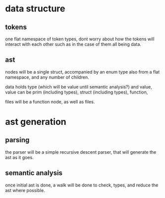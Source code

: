 # data structure 

## tokens

one flat namespace of token types, dont worry about how the tokens will interact with each other such as in the case of them all being data.

## ast 

nodes will be a single struct, accompanied by an enum type also from a flat namespace, and any number of children. 

data holds type (which will be value until semantic analysis?) and value,
value can be prim (including types), struct (including types), function, 

files will be a function node, as well as files.

# ast generation 

## parsing

the parser will be a simple recursive descent parser, that will generate the ast as it goes.

## semantic analysis

once initial ast is done, a walk will be done to check, types, and reduce the ast where possible.
